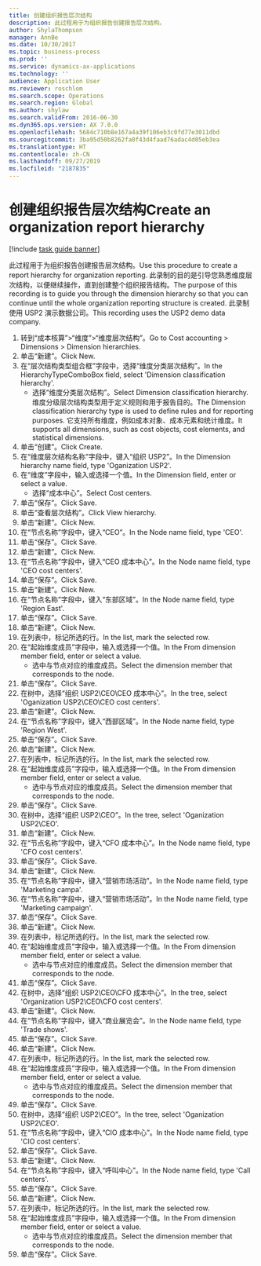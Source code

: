 ```yaml
---
title: 创建组织报告层次结构
description: 此过程用于为组织报告创建报告层次结构。
author: ShylaThompson
manager: AnnBe
ms.date: 10/30/2017
ms.topic: business-process
ms.prod: ''
ms.service: dynamics-ax-applications
ms.technology: ''
audience: Application User
ms.reviewer: roschlom
ms.search.scope: Operations
ms.search.region: Global
ms.author: shylaw
ms.search.validFrom: 2016-06-30
ms.dyn365.ops.version: AX 7.0.0
ms.openlocfilehash: 5684c710b8e167a4a39f106eb3c0fd77e3011dbd
ms.sourcegitcommit: 3ba95d50b8262fa0f43d4faad76adac4d05eb3ea
ms.translationtype: HT
ms.contentlocale: zh-CN
ms.lasthandoff: 09/27/2019
ms.locfileid: "2187835"
---
```

# <a name="create-an-organization-report-hierarchy"></a><span data-ttu-id="78b1c-103">创建组织报告层次结构</span><span class="sxs-lookup"><span data-stu-id="78b1c-103">Create an organization report hierarchy</span></span>

[!include [task guide banner](../../includes/task-guide-banner.md)]

<span data-ttu-id="78b1c-104">此过程用于为组织报告创建报告层次结构。</span><span class="sxs-lookup"><span data-stu-id="78b1c-104">Use this procedure to create a report hierarchy for organization reporting.</span></span> <span data-ttu-id="78b1c-105">此录制的目的是引导您熟悉维度层次结构，以便继续操作，直到创建整个组织报告结构。</span><span class="sxs-lookup"><span data-stu-id="78b1c-105">The purpose of this recording is to guide you through the dimension hierarchy so that you can continue until the whole organization reporting structure is created.</span></span> <span data-ttu-id="78b1c-106">此录制使用 USP2 演示数据公司。</span><span class="sxs-lookup"><span data-stu-id="78b1c-106">This recording uses the USP2 demo data company.</span></span>

1. <span data-ttu-id="78b1c-107">转到“成本核算”>“维度”>“维度层次结构”。</span><span class="sxs-lookup"><span data-stu-id="78b1c-107">Go to Cost accounting > Dimensions > Dimension hierarchies.</span></span>
2. <span data-ttu-id="78b1c-108">单击“新建”。</span><span class="sxs-lookup"><span data-stu-id="78b1c-108">Click New.</span></span>
3. <span data-ttu-id="78b1c-109">在“层次结构类型组合框”字段中，选择“维度分类层次结构”。</span><span class="sxs-lookup"><span data-stu-id="78b1c-109">In the HierarchyTypeComboBox field, select 'Dimension classification hierarchy'.</span></span>
    * <span data-ttu-id="78b1c-110">选择“维度分类层次结构”。</span><span class="sxs-lookup"><span data-stu-id="78b1c-110">Select Dimension classification hierarchy.</span></span> <span data-ttu-id="78b1c-111">维度分级层次结构类型用于定义规则和用于报告目的。</span><span class="sxs-lookup"><span data-stu-id="78b1c-111">The Dimension classification hierarchy type is used to define rules and for reporting purposes.</span></span> <span data-ttu-id="78b1c-112">它支持所有维度，例如成本对象、成本元素和统计维度。</span><span class="sxs-lookup"><span data-stu-id="78b1c-112">It supports all dimensions, such as cost objects, cost elements, and statistical dimensions.</span></span>  
4. <span data-ttu-id="78b1c-113">单击“创建”。</span><span class="sxs-lookup"><span data-stu-id="78b1c-113">Click Create.</span></span>
5. <span data-ttu-id="78b1c-114">在“维度层次结构名称”字段中，键入“组织 USP2”。</span><span class="sxs-lookup"><span data-stu-id="78b1c-114">In the Dimension hierarchy name field, type 'Oganization USP2'.</span></span>
6. <span data-ttu-id="78b1c-115">在“维度”字段中，输入或选择一个值。</span><span class="sxs-lookup"><span data-stu-id="78b1c-115">In the Dimension field, enter or select a value.</span></span>
    * <span data-ttu-id="78b1c-116">选择“成本中心”。</span><span class="sxs-lookup"><span data-stu-id="78b1c-116">Select Cost centers.</span></span>  
7. <span data-ttu-id="78b1c-117">单击“保存”。</span><span class="sxs-lookup"><span data-stu-id="78b1c-117">Click Save.</span></span>
8. <span data-ttu-id="78b1c-118">单击“查看层次结构”。</span><span class="sxs-lookup"><span data-stu-id="78b1c-118">Click View hierarchy.</span></span>
9. <span data-ttu-id="78b1c-119">单击“新建”。</span><span class="sxs-lookup"><span data-stu-id="78b1c-119">Click New.</span></span>
10. <span data-ttu-id="78b1c-120">在“节点名称”字段中，键入“CEO”。</span><span class="sxs-lookup"><span data-stu-id="78b1c-120">In the Node name field, type 'CEO'.</span></span>
11. <span data-ttu-id="78b1c-121">单击“保存”。</span><span class="sxs-lookup"><span data-stu-id="78b1c-121">Click Save.</span></span>
12. <span data-ttu-id="78b1c-122">单击“新建”。</span><span class="sxs-lookup"><span data-stu-id="78b1c-122">Click New.</span></span>
13. <span data-ttu-id="78b1c-123">在“节点名称”字段中，键入“CEO 成本中心”。</span><span class="sxs-lookup"><span data-stu-id="78b1c-123">In the Node name field, type 'CEO cost centers'.</span></span>
14. <span data-ttu-id="78b1c-124">单击“保存”。</span><span class="sxs-lookup"><span data-stu-id="78b1c-124">Click Save.</span></span>
15. <span data-ttu-id="78b1c-125">单击“新建”。</span><span class="sxs-lookup"><span data-stu-id="78b1c-125">Click New.</span></span>
16. <span data-ttu-id="78b1c-126">在“节点名称”字段中，键入“东部区域”。</span><span class="sxs-lookup"><span data-stu-id="78b1c-126">In the Node name field, type 'Region East'.</span></span>
17. <span data-ttu-id="78b1c-127">单击“保存”。</span><span class="sxs-lookup"><span data-stu-id="78b1c-127">Click Save.</span></span>
18. <span data-ttu-id="78b1c-128">单击“新建”。</span><span class="sxs-lookup"><span data-stu-id="78b1c-128">Click New.</span></span>
19. <span data-ttu-id="78b1c-129">在列表中，标记所选的行。</span><span class="sxs-lookup"><span data-stu-id="78b1c-129">In the list, mark the selected row.</span></span>
20. <span data-ttu-id="78b1c-130">在“起始维度成员”字段中，输入或选择一个值。</span><span class="sxs-lookup"><span data-stu-id="78b1c-130">In the From dimension member field, enter or select a value.</span></span>
    * <span data-ttu-id="78b1c-131">选中与节点对应的维度成员。</span><span class="sxs-lookup"><span data-stu-id="78b1c-131">Select the dimension member that corresponds to the node.</span></span>  
21. <span data-ttu-id="78b1c-132">单击“保存”。</span><span class="sxs-lookup"><span data-stu-id="78b1c-132">Click Save.</span></span>
22. <span data-ttu-id="78b1c-133">在树中，选择“组织 USP2\CEO\CEO 成本中心”。</span><span class="sxs-lookup"><span data-stu-id="78b1c-133">In the tree, select 'Oganization USP2\CEO\CEO cost centers'.</span></span>
23. <span data-ttu-id="78b1c-134">单击“新建”。</span><span class="sxs-lookup"><span data-stu-id="78b1c-134">Click New.</span></span>
24. <span data-ttu-id="78b1c-135">在“节点名称”字段中，键入“西部区域”。</span><span class="sxs-lookup"><span data-stu-id="78b1c-135">In the Node name field, type 'Region West'.</span></span>
25. <span data-ttu-id="78b1c-136">单击“保存”。</span><span class="sxs-lookup"><span data-stu-id="78b1c-136">Click Save.</span></span>
26. <span data-ttu-id="78b1c-137">单击“新建”。</span><span class="sxs-lookup"><span data-stu-id="78b1c-137">Click New.</span></span>
27. <span data-ttu-id="78b1c-138">在列表中，标记所选的行。</span><span class="sxs-lookup"><span data-stu-id="78b1c-138">In the list, mark the selected row.</span></span>
28. <span data-ttu-id="78b1c-139">在“起始维度成员”字段中，输入或选择一个值。</span><span class="sxs-lookup"><span data-stu-id="78b1c-139">In the From dimension member field, enter or select a value.</span></span>
    * <span data-ttu-id="78b1c-140">选中与节点对应的维度成员。</span><span class="sxs-lookup"><span data-stu-id="78b1c-140">Select the dimension member that corresponds to the node.</span></span>  
29. <span data-ttu-id="78b1c-141">单击“保存”。</span><span class="sxs-lookup"><span data-stu-id="78b1c-141">Click Save.</span></span>
30. <span data-ttu-id="78b1c-142">在树中，选择“组织 USP2\CEO”。</span><span class="sxs-lookup"><span data-stu-id="78b1c-142">In the tree, select 'Oganization USP2\CEO'.</span></span>
31. <span data-ttu-id="78b1c-143">单击“新建”。</span><span class="sxs-lookup"><span data-stu-id="78b1c-143">Click New.</span></span>
32. <span data-ttu-id="78b1c-144">在“节点名称”字段中，键入“CFO 成本中心”。</span><span class="sxs-lookup"><span data-stu-id="78b1c-144">In the Node name field, type 'CFO cost centers'.</span></span>
33. <span data-ttu-id="78b1c-145">单击“保存”。</span><span class="sxs-lookup"><span data-stu-id="78b1c-145">Click Save.</span></span>
34. <span data-ttu-id="78b1c-146">单击“新建”。</span><span class="sxs-lookup"><span data-stu-id="78b1c-146">Click New.</span></span>
35. <span data-ttu-id="78b1c-147">在“节点名称”字段中，键入“营销市场活动”。</span><span class="sxs-lookup"><span data-stu-id="78b1c-147">In the Node name field, type 'Marketing campa'.</span></span>
36. <span data-ttu-id="78b1c-148">在“节点名称”字段中，键入“营销市场活动”。</span><span class="sxs-lookup"><span data-stu-id="78b1c-148">In the Node name field, type 'Marketing campaign'.</span></span>
37. <span data-ttu-id="78b1c-149">单击“保存”。</span><span class="sxs-lookup"><span data-stu-id="78b1c-149">Click Save.</span></span>
38. <span data-ttu-id="78b1c-150">单击“新建”。</span><span class="sxs-lookup"><span data-stu-id="78b1c-150">Click New.</span></span>
39. <span data-ttu-id="78b1c-151">在列表中，标记所选的行。</span><span class="sxs-lookup"><span data-stu-id="78b1c-151">In the list, mark the selected row.</span></span>
40. <span data-ttu-id="78b1c-152">在“起始维度成员”字段中，输入或选择一个值。</span><span class="sxs-lookup"><span data-stu-id="78b1c-152">In the From dimension member field, enter or select a value.</span></span>
    * <span data-ttu-id="78b1c-153">选中与节点对应的维度成员。</span><span class="sxs-lookup"><span data-stu-id="78b1c-153">Select the dimension member that corresponds to the node.</span></span>  
41. <span data-ttu-id="78b1c-154">单击“保存”。</span><span class="sxs-lookup"><span data-stu-id="78b1c-154">Click Save.</span></span>
42. <span data-ttu-id="78b1c-155">在树中，选择“组织 USP2\CEO\CFO 成本中心”。</span><span class="sxs-lookup"><span data-stu-id="78b1c-155">In the tree, select 'Organization USP2\CEO\CFO cost centers'.</span></span>
43. <span data-ttu-id="78b1c-156">单击“新建”。</span><span class="sxs-lookup"><span data-stu-id="78b1c-156">Click New.</span></span>
44. <span data-ttu-id="78b1c-157">在“节点名称”字段中，键入“商业展览会”。</span><span class="sxs-lookup"><span data-stu-id="78b1c-157">In the Node name field, type 'Trade shows'.</span></span>
45. <span data-ttu-id="78b1c-158">单击“保存”。</span><span class="sxs-lookup"><span data-stu-id="78b1c-158">Click Save.</span></span>
46. <span data-ttu-id="78b1c-159">单击“新建”。</span><span class="sxs-lookup"><span data-stu-id="78b1c-159">Click New.</span></span>
47. <span data-ttu-id="78b1c-160">在列表中，标记所选的行。</span><span class="sxs-lookup"><span data-stu-id="78b1c-160">In the list, mark the selected row.</span></span>
48. <span data-ttu-id="78b1c-161">在“起始维度成员”字段中，输入或选择一个值。</span><span class="sxs-lookup"><span data-stu-id="78b1c-161">In the From dimension member field, enter or select a value.</span></span>
    * <span data-ttu-id="78b1c-162">选中与节点对应的维度成员。</span><span class="sxs-lookup"><span data-stu-id="78b1c-162">Select the dimension member that corresponds to the node.</span></span>  
49. <span data-ttu-id="78b1c-163">单击“保存”。</span><span class="sxs-lookup"><span data-stu-id="78b1c-163">Click Save.</span></span>
50. <span data-ttu-id="78b1c-164">在树中，选择“组织 USP2\CEO”。</span><span class="sxs-lookup"><span data-stu-id="78b1c-164">In the tree, select 'Oganization USP2\CEO'.</span></span>
51. <span data-ttu-id="78b1c-165">在“节点名称”字段中，键入“CIO 成本中心”。</span><span class="sxs-lookup"><span data-stu-id="78b1c-165">In the Node name field, type 'CIO cost centers'.</span></span>
52. <span data-ttu-id="78b1c-166">单击“保存”。</span><span class="sxs-lookup"><span data-stu-id="78b1c-166">Click Save.</span></span>
53. <span data-ttu-id="78b1c-167">单击“新建”。</span><span class="sxs-lookup"><span data-stu-id="78b1c-167">Click New.</span></span>
54. <span data-ttu-id="78b1c-168">在“节点名称”字段中，键入“呼叫中心”。</span><span class="sxs-lookup"><span data-stu-id="78b1c-168">In the Node name field, type 'Call centers'.</span></span>
55. <span data-ttu-id="78b1c-169">单击“保存”。</span><span class="sxs-lookup"><span data-stu-id="78b1c-169">Click Save.</span></span>
56. <span data-ttu-id="78b1c-170">单击“新建”。</span><span class="sxs-lookup"><span data-stu-id="78b1c-170">Click New.</span></span>
57. <span data-ttu-id="78b1c-171">在列表中，标记所选的行。</span><span class="sxs-lookup"><span data-stu-id="78b1c-171">In the list, mark the selected row.</span></span>
58. <span data-ttu-id="78b1c-172">在“起始维度成员”字段中，输入或选择一个值。</span><span class="sxs-lookup"><span data-stu-id="78b1c-172">In the From dimension member field, enter or select a value.</span></span>
    * <span data-ttu-id="78b1c-173">选中与节点对应的维度成员。</span><span class="sxs-lookup"><span data-stu-id="78b1c-173">Select the dimension member that corresponds to the node.</span></span>  
59. <span data-ttu-id="78b1c-174">单击“保存”。</span><span class="sxs-lookup"><span data-stu-id="78b1c-174">Click Save.</span></span>

